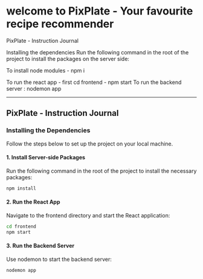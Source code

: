 # welcome to PixPlate - Your favourite recipe recommender
PixPlate - Instruction Journal

Installing the dependencies
Run the following command in the root of the project to install the packages on the server side:

To install node modules - npm i

To run the react app  - first cd frontend
                      - npm start
To run the backend server : nodemon app

---

## PixPlate - Instruction Journal

### Installing the Dependencies

Follow the steps below to set up the project on your local machine.

#### 1. Install Server-side Packages

Run the following command in the root of the project to install the necessary packages:

```sh
npm install
```

#### 2. Run the React App

Navigate to the frontend directory and start the React application:

```sh
cd frontend
npm start
```

#### 3. Run the Backend Server

Use nodemon to start the backend server:

```sh
nodemon app
```



